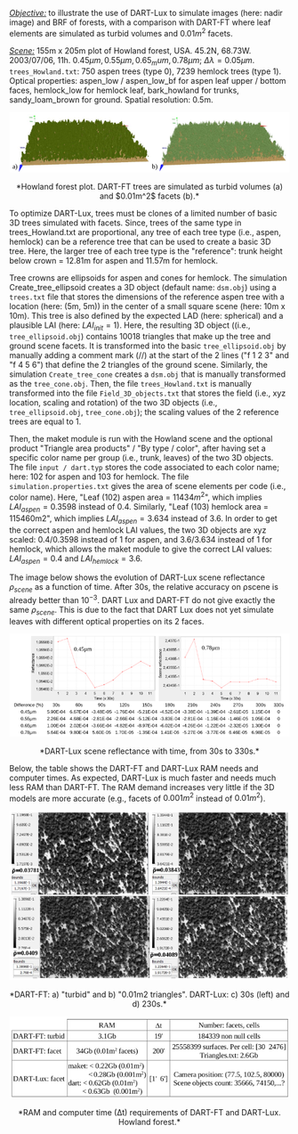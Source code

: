 <u>*Objective:*</u> to illustrate the use of DART-Lux to simulate images (here: nadir image) and BRF of forests, with a comparison with DART-FT where leaf elements are simulated as turbid volumes and $0.01m^2$ facets.

<u>*Scene:*</u> 155m x 205m plot of Howland forest, USA. 45.2N, 68.73W. 2003/07/06, 11h. $0.45\mu m, 0.55\mu m, 0.65_mu m, 0.78\mu m$; $\Delta \lambda=0.05\mu m$. `trees_Howland.txt`: 750 aspen trees (type 0), 7239 hemlock trees (type 1). Optical properties: aspen_low / aspen_low_bf for aspen leaf upper / bottom faces, hemlock_low for hemlock leaf, bark_howland for
trunks, sandy_loam_brown for ground. Spatial resolution: 0.5m.

<center><img src="./media/howland_forest_plot.png"><p>*Howland forest plot. DART-FT trees are simulated as turbid volumes (a) and $0.01m^2$ facets (b).*</p></img></center>

To optimize DART-Lux, trees must be clones of a limited number of basic 3D trees simulated with facets. Since, trees
of the same type in trees_Howland.txt are proportional, any tree of each tree type (i.e., aspen, hemlock) can be a
reference tree that can be used to create a basic 3D tree. Here, the larger tree of each tree type is the "reference": trunk
height below crown = 12.81m for aspen and 11.57m for hemlock.

Tree crowns are ellipsoids for aspen and cones for hemlock. The simulation Create_tree_ellipsoid creates a 3D object (default name: `dsm.obj`) using a `trees.txt` file that stores the dimensions of the reference aspen tree with a location (here: (5m, 5m)) in the center of a small square scene (here: 10m x 10m). This tree is also defined by the expected LAD (here: spherical) and a plausible LAI (here: $LAI_{init}=1$). Here, the resulting 3D object ((i.e., `tree_ellipsoid.obj`) contains 10018 triangles that make up the tree and ground scene facets. It is transformed into the basic `tree_ellipsoid.obj` by manually adding a comment mark (//) at the start of the 2 lines ("f 1 2 3" and "f 4 5 6") that define the 2 triangles of the ground scene. Similarly, the simulation `Create_tree_cone` creates a `dsm.obj` that is manually transformed as the `tree_cone.obj`. Then, the file `trees_Howland.txt` is manually transformed into the file `Field_3D_objects.txt` that stores the field (i.e., xyz location, scaling and rotation) of the two 3D objects (i.e., `tree_ellipsoid.obj`, `tree_cone.obj`); the scaling values of the 2 reference trees are equal to 1.

Then, the maket module is run with the Howland scene and the optional product "Triangle area products" / "By type / color", after having set a specific color name per group (i.e., trunk, leaves) of the two 3D objects. The file `input / dart.typ` stores the code associated to each color name; here: 102 for aspen and 103 for hemlock. The file `simulation.properties.txt` gives the area of scene elements per code (i.e., color name). Here, "Leaf (102) aspen area = $11434m^2$", which implies $LAI_{aspen} = 0.3598$ instead of 0.4. Similarly, "Leaf (103) hemlock area = 115460m2", which implies $LAI_{aspen} = 3.634$ instead of 3.6. In order to get the correct aspen and hemlock LAI values, the two 3D objects are xyz scaled: 0.4/0.3598 instead of 1 for aspen, and 3.6/3.634 instead of 1 for hemlock, which allows the maket module to give the correct LAI values: $LAI_{aspen}=0.4$ and $LAI_{hemlock}=3.6$.

The image below shows the evolution of DART-Lux scene reflectance $\rho_{scene}$ as a function of time. After 30s, the relative accuracy on ρscene is already better than $10^{-3}$. DART Lux and DART-FT do not give exactly the same $\rho_{scene}$. This is due to the fact that DART Lux does not yet simulate leaves with different optical properties on its 2 faces.

<center><img src="./media/dart_lux_scene_reflectance.png"><p>*DART-Lux scene reflectance with time, from 30s to 330s.*</p></img></center>

Below, the table shows the DART-FT and DART-Lux RAM needs and computer times. As expected, DART-Lux is much faster and needs much less RAM than DART-FT. The RAM demand increases very little if the 3D models are more accurate (e.g., facets of $0.001m^2$ instead of $0.01m^2$).

<center><img src="./media/dart_ft.png"><p>*DART-FT: a) "turbid" and b) "0.01m2 triangles". DART-Lux: c) 30s (left) and d) 230s.*</p></img></center>

<center><img src="./media/ram_and_computer_time.png"><p>*RAM and computer time (∆t) requirements of DART-FT and DART-Lux. Howland forest.*</p></img></center>
